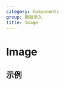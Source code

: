 ```yaml
---
category: Components
group: 数据录入
title: Image
---
```


# Image

## 示例

<code src="./demos/demo1.jsx"></code>

<code src="./demos/demo2.jsx"></code>
